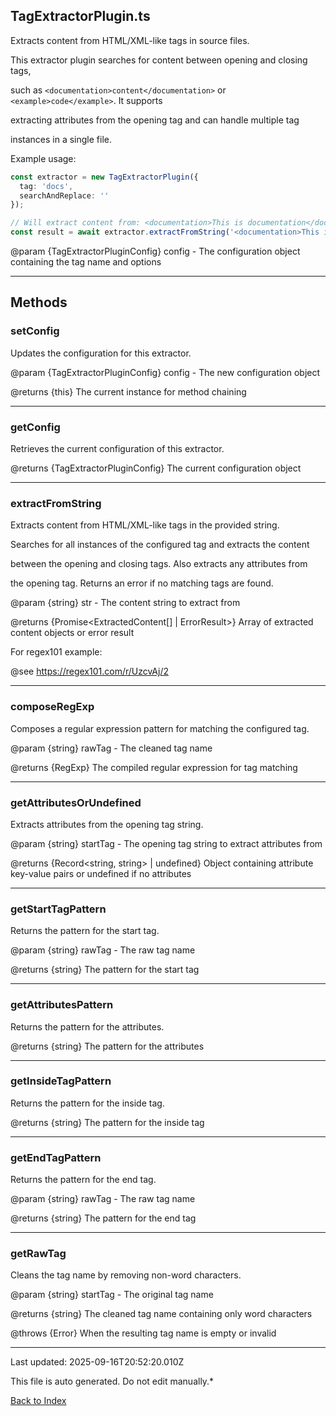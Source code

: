 ## TagExtractorPlugin.ts





 Extracts content from HTML/XML-like tags in source files.



 This extractor plugin searches for content between opening and closing tags,

 such as `<documentation>content</documentation>` or `<example>code</example>`. It supports

 extracting attributes from the opening tag and can handle multiple tag

 instances in a single file.



 Example usage:

 ```typescript
 const extractor = new TagExtractorPlugin({
   tag: 'docs',
   searchAndReplace: ''
 });

 // Will extract content from: <documentation>This is documentation</documentation>
 const result = await extractor.extractFromString('<documentation>This is documentation</documentation>');
 ```


 @param {TagExtractorPluginConfig} config - The configuration object containing the tag name and options

 



---



## Methods



### **setConfig**

 Updates the configuration for this extractor.



 @param {TagExtractorPluginConfig} config - The new configuration object

 @returns {this} The current instance for method chaining

 



---



### **getConfig**

 Retrieves the current configuration of this extractor.



 @returns {TagExtractorPluginConfig} The current configuration object

 



---



### **extractFromString**

 Extracts content from HTML/XML-like tags in the provided string.



 Searches for all instances of the configured tag and extracts the content

 between the opening and closing tags. Also extracts any attributes from

 the opening tag. Returns an error if no matching tags are found.



 @param {string} str - The content string to extract from

 @returns {Promise<ExtractedContent[] | ErrorResult>} Array of extracted content objects or error result



 For regex101 example:

 @see https://regex101.com/r/UzcvAj/2

 



---



### **composeRegExp**

 Composes a regular expression pattern for matching the configured tag.



 @param {string} rawTag - The cleaned tag name

 @returns {RegExp} The compiled regular expression for tag matching

 



---



### **getAttributesOrUndefined**

 Extracts attributes from the opening tag string.



 @param {string} startTag - The opening tag string to extract attributes from

 @returns {Record<string, string> | undefined} Object containing attribute key-value pairs or undefined if no attributes

 



---



### **getStartTagPattern**

 Returns the pattern for the start tag.



 @param {string} rawTag - The raw tag name

 @returns {string} The pattern for the start tag

 



---



### **getAttributesPattern**

 Returns the pattern for the attributes.



 @returns {string} The pattern for the attributes

 



---



### **getInsideTagPattern**

 Returns the pattern for the inside tag.



 @returns {string} The pattern for the inside tag

 



---



### **getEndTagPattern**

 Returns the pattern for the end tag.



 @param {string} rawTag - The raw tag name

 @returns {string} The pattern for the end tag

 



---



### **getRawTag**

 Cleans the tag name by removing non-word characters.



 @param {string} startTag - The original tag name

 @returns {string} The cleaned tag name containing only word characters

 @throws {Error} When the resulting tag name is empty or invalid

 



---



Last updated: 2025-09-16T20:52:20.010Z



This file is auto generated. Do not edit manually.*



[Back to Index](./index.md)